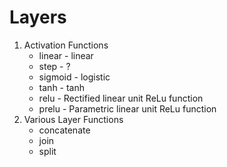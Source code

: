 # Layers
1. Activation Functions
   * linear - linear
   * step - ?
   * sigmoid - logistic
   * tanh - tanh
   * relu - Rectified linear unit ReLu function
   * prelu - Parametric linear unit ReLu function
2. Various Layer Functions
   * concatenate
   * join
   * split
